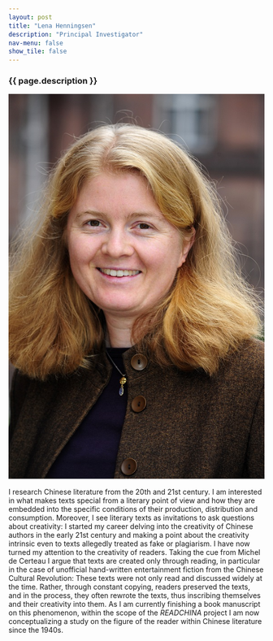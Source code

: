 ```yaml
---
layout: post
title: "Lena Henningsen"
description: "Principal Investigator"
nav-menu: false
show_tile: false
---
```


<h3>{{ page.description }}</h3> 
<div class="row">
<span class="image left"><img src="/assets/images/LenaHenningsen.JPG" alt="" title="" style=""></span>

I research Chinese literature from the 20th and 21st century. I am interested in what makes texts special from a literary point of view and how they are embedded into the specific conditions of their production, distribution and consumption. Moreover, I see literary texts as invitations to ask questions about creativity: I started my career delving into the creativity of Chinese authors in the early 21st century and making a point about the creativity intrinsic even to texts allegedly treated as fake or plagiarism. I have now turned my attention to the creativity of readers. Taking the cue from Michel de Certeau I argue that texts are created only through reading, in particular in the case of unofficial hand-written entertainment fiction from the Chinese Cultural Revolution: These texts were not only read and discussed widely at the time. Rather, through constant copying, readers preserved the texts, and in the process, they often rewrote the texts, thus inscribing themselves and their creativity into them. As I am currently finishing a book manuscript on this phenomenon, within the scope of the *READCHINA* project I am now conceptualizing a study on the figure of the reader within Chinese literature since the 1940s.

</div>